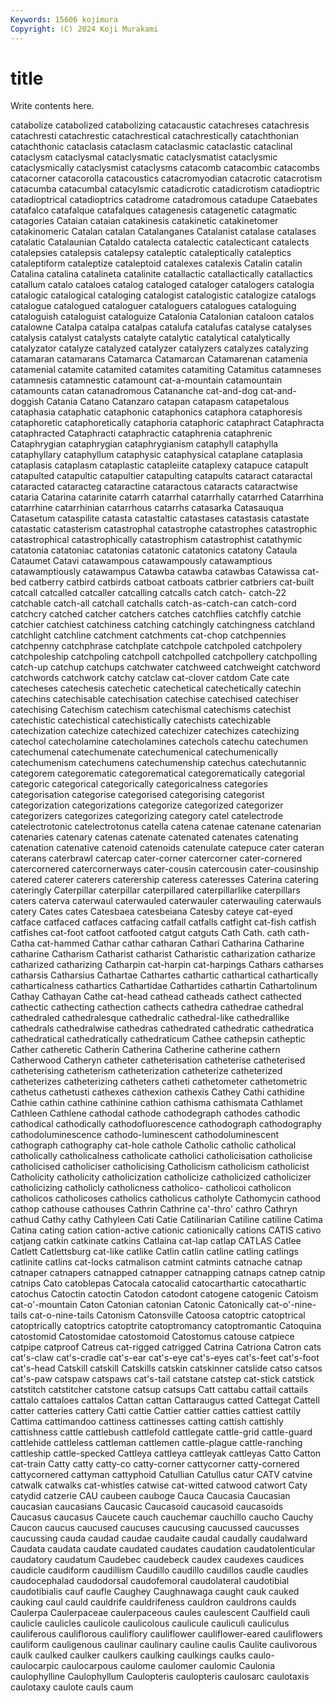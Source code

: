 ```yaml
---
Keywords: 15606 kojimura
Copyright: (C) 2024 Koji Murakami
---
```


# title

Write contents here.



 catabolize catabolized catabolizing catacaustic catachreses catachresis catachresti
catachrestic catachrestical catachrestically catachthonian catachthonic cataclasis cataclasm cataclasmic cataclastic cataclinal
cataclysm cataclysmal cataclysmatic cataclysmatist cataclysmic cataclysmically cataclysmist cataclysms catacomb catacombic
catacombs catacorner catacorolla catacoustics catacromyodian catacrotic catacrotism catacumba catacumbal catacylsmic
catadicrotic catadicrotism catadioptric catadioptrical catadioptrics catadrome catadromous catadupe Cataebates catafalco
catafalque catafalques catagenesis catagenetic catagmatic catagories Cataian cataian catakinesis catakinetic
catakinetomer catakinomeric Catalan catalan Catalanganes Catalanist catalase catalases catalatic Catalaunian
Cataldo catalecta catalectic catalecticant catalects catalepsies catalepsis catalepsy cataleptic cataleptically
cataleptics cataleptiform cataleptize cataleptoid catalexes catalexis Catalin catalin Catalina catalina
catalineta catalinite catallactic catallactically catallactics catallum catalo cataloes catalog cataloged
cataloger catalogers catalogia catalogic catalogical cataloging catalogist catalogistic catalogize catalogs
catalogue catalogued cataloguer cataloguers catalogues cataloguing cataloguish cataloguist cataloguize Catalonia
Catalonian cataloon catalos catalowne Catalpa catalpa catalpas catalufa catalufas catalyse
catalyses catalysis catalyst catalysts catalyte catalytic catalytical catalytically catalyzator catalyze
catalyzed catalyzer catalyzers catalyzes catalyzing catamaran catamarans Catamarca Catamarcan Catamarenan
catamenia catamenial catamite catamited catamites catamiting Catamitus catamneses catamnesis catamnestic
catamount cat-a-mountain catamountain catamounts catan catanadromous Catananche cat-and-dog cat-and-doggish Catania
Catano Catanzaro catapan catapasm catapetalous cataphasia cataphatic cataphonic cataphonics cataphora
cataphoresis cataphoretic cataphoretically cataphoria cataphoric cataphract Cataphracta cataphracted Cataphracti cataphractic
cataphrenia cataphrenic Cataphrygian cataphrygian cataphrygianism cataphyll cataphylla cataphyllary cataphyllum cataphysic
cataphysical cataplane cataplasia cataplasis cataplasm cataplastic catapleiite cataplexy catapuce catapult
catapulted catapultic catapultier catapulting catapults cataract cataractal cataracted cataracteg cataractine
cataractous cataracts cataractwise cataria Catarina catarinite catarrh catarrhal catarrhally catarrhed
Catarrhina catarrhine catarrhinian catarrhous catarrhs catasarka Catasauqua Catasetum cataspilite catasta
catastaltic catastases catastasis catastate catastatic catasterism catastrophal catastrophe catastrophes catastrophic
catastrophical catastrophically catastrophism catastrophist catathymic catatonia catatoniac catatonias catatonic catatonics
catatony Cataula Cataumet Catavi catawampous catawampously catawamptious catawamptiously catawampus Catawba
catawba catawbas Catawissa cat-bed catberry catbird catbirds catboat catboats catbrier
catbriers cat-built catcall catcalled catcaller catcalling catcalls catch catch- catch-22
catchable catch-all catchall catchalls catch-as-catch-can catch-cord catchcry catched catcher catchers
catches catchflies catchfly catchie catchier catchiest catchiness catching catchingly catchingness
catchland catchlight catchline catchment catchments cat-chop catchpennies catchpenny catchphrase catchplate
catchpole catchpoled catchpolery catchpoleship catchpoling catchpoll catchpolled catchpollery catchpolling catch-up
catchup catchups catchwater catchweed catchweight catchword catchwords catchwork catchy catclaw
cat-clover catdom Cate cate catecheses catechesis catechetic catechetical catechetically catechin
catechins catechisable catechisation catechise catechised catechiser catechising Catechism catechism catechismal
catechisms catechist catechistic catechistical catechistically catechists catechizable catechization catechize catechized
catechizer catechizes catechizing catechol catecholamine catecholamines catechols catechu catechumen catechumenal
catechumenate catechumenical catechumenically catechumenism catechumens catechumenship catechus catechutannic categorem categorematic
categorematical categorematically categorial categoric categorical categorically categoricalness categories categorisation categorise
categorised categorising categorist categorization categorizations categorize categorized categorizer categorizers categorizes
categorizing category catel catelectrode catelectrotonic catelectrotonus catella catena catenae catenane
catenarian catenaries catenary catenas catenate catenated catenates catenating catenation catenative
catenoid catenoids catenulate catepuce cater cateran caterans caterbrawl catercap cater-corner
catercorner cater-cornered catercornered catercornerways cater-cousin catercousin cater-cousinship catered caterer caterers
caterership cateress cateresses Caterina catering cateringly Caterpillar caterpillar caterpillared caterpillarlike
caterpillars caters caterva caterwaul caterwauled caterwauler caterwauling caterwauls catery Cates
cates Catesbaea catesbeiana Catesby cateye cat-eyed catface catfaced catfaces catfacing
catfall catfalls catfight cat-fish catfish catfishes cat-foot catfoot catfooted catgut
catguts Cath Cath. cath cath- Catha cat-hammed Cathar cathar catharan
Cathari Catharina Catharine catharine Catharism Catharist catharist Catharistic catharization catharize
catharized catharizing Catharpin cat-harpin cat-harpings Cathars catharses catharsis Catharsius Cathartae
Cathartes cathartic cathartical cathartically catharticalness cathartics Cathartidae Cathartides cathartin Cathartolinum
Cathay Cathayan Cathe cat-head cathead catheads cathect cathected cathectic cathecting
cathection cathects cathedra cathedrae cathedral cathedraled cathedralesque cathedralic cathedral-like cathedrallike
cathedrals cathedralwise cathedras cathedrated cathedratic cathedratica cathedratical cathedratically cathedraticum Cathee
cathepsin catheptic Cather catheretic Catherin Catherina Catherine catherine cathern Catherwood
Catheryn catheter catheterisation catheterise catheterised catheterising catheterism catheterization catheterize catheterized
catheterizes catheterizing catheters catheti cathetometer cathetometric cathetus cathetusti cathexes cathexion
cathexis Cathey Cathi cathidine Cathie cathin cathine cathinine cathion cathisma
cathismata Cathlamet Cathleen Cathlene cathodal cathode cathodegraph cathodes cathodic cathodical
cathodically cathodofluorescence cathodograph cathodography cathodoluminescence cathodo-luminescent cathodoluminescent cathograph cathography cat-hole
cathole Catholic catholic catholical catholically catholicalness catholicate catholici catholicisation catholicise
catholicised catholiciser catholicising Catholicism catholicism catholicist Catholicity catholicity catholicization catholicize
catholicized catholicizer catholicizing catholicly catholicness catholico- catholicoi catholicon catholicos catholicoses
catholics catholicus catholyte Cathomycin cathood cathop cathouse cathouses Cathrin Cathrine
ca'-thro' cathro Cathryn cathud Cathy cathy Cathyleen Cati Catie Catilinarian
Catiline catiline Catima Catina cating cation cation-active cationic cationically cations
CATIS cativo catjang catkin catkinate catkins Catlaina cat-lap catlap CATLAS
Catlee Catlett Catlettsburg cat-like catlike Catlin catlin catline catling catlings
catlinite catlins cat-locks catmalison catmint catmints catnache catnap catnaper catnapers
catnapped catnapper catnapping catnaps catnep catnip catnips Cato catoblepas Catocala
catocalid catocarthartic catocathartic catochus Catoctin catoctin Catodon catodont catogene catogenic
Catoism cat-o'-mountain Caton Catonian catonian Catonic Catonically cat-o'-nine-tails cat-o-nine-tails Catonism
Catonsville Catoosa catoptric catoptrical catoptrically catoptrics catoptrite catoptromancy catoptromantic Catoquina
catostomid Catostomidae catostomoid Catostomus catouse catpiece catpipe catproof Catreus cat-rigged
catrigged Catrina Catriona Catron cats cat's-claw cat's-cradle cat's-ear cat's-eye cat's-eyes
cat's-feet cat's-foot cat's-head Catskill catskill Catskills catskin catskinner catslide catso
catsos cat's-paw catspaw catspaws cat's-tail catstane catstep cat-stick catstick catstitch
catstitcher catstone catsup catsups Catt cattabu cattail cattails cattalo cattaloes
cattalos Cattan cattan Cattaraugus catted Cattegat Cattell catter catteries cattery
Catti cattie Cattier cattier catties cattiest cattily Cattima cattimandoo cattiness
cattinesses catting cattish cattishly cattishness cattle cattlebush cattlefold cattlegate cattle-grid
cattle-guard cattlehide cattleless cattleman cattlemen cattle-plague cattle-ranching cattleship cattle-specked Cattleya
cattleya cattleyak cattleyas Catto Catton cat-train Catty catty catty-co catty-corner
cattycorner catty-cornered cattycornered cattyman cattyphoid Catullian Catullus catur CATV catvine
catwalk catwalks cat-whistles catwise cat-witted catwood catwort Caty catydid catzerie
CAU caubeen cauboge Cauca Caucasia Caucasian caucasian caucasians Caucasic Caucasoid
caucasoid caucasoids Caucasus caucasus Caucete cauch cauchemar cauchillo caucho Cauchy
Caucon caucus caucused caucuses caucusing caucussed caucusses caucussing cauda caudad
caudae caudaite caudal caudally caudalward Caudata caudata caudate caudated caudates
caudation caudatolenticular caudatory caudatum Caudebec caudebeck caudex caudexes caudices caudicle
caudiform caudillism Caudillo caudillo caudillos caudle caudles caudocephalad caudodorsal caudofemoral
caudolateral caudotibial caudotibialis cauf caufle Caughey Caughnawaga caught cauk cauked
cauking caul cauld cauldrife cauldrifeness cauldron cauldrons caulds Caulerpa Caulerpaceae
caulerpaceous caules caulescent Caulfield cauli caulicle caulicles caulicole caulicolous caulicule
cauliculi cauliculus cauliferous cauliflorous cauliflory cauliflower cauliflower-eared cauliflowers cauliform cauligenous
caulinar caulinary cauline caulis Caulite caulivorous caulk caulked caulker caulkers
caulking caulkings caulks caulo- caulocarpic caulocarpous caulome caulomer caulomic Caulonia
caulophylline Caulophyllum Caulopteris caulopteris caulosarc caulotaxis caulotaxy caulote cauls caum
